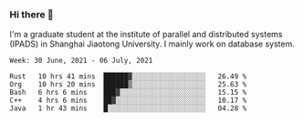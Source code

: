 ### Hi there 👋

I'm a graduate student at the institute of parallel and distributed systems (IPADS) in Shanghai Jiaotong University. I mainly work on database system.

<!--START_SECTION:waka-->
```text
Week: 30 June, 2021 - 06 July, 2021

Rust   10 hrs 41 mins  ██████▓░░░░░░░░░░░░░░░░░░   26.49 % 
Org    10 hrs 20 mins  ██████▒░░░░░░░░░░░░░░░░░░   25.63 % 
Bash   6 hrs 6 mins    ███▓░░░░░░░░░░░░░░░░░░░░░   15.15 % 
C++    4 hrs 6 mins    ██▓░░░░░░░░░░░░░░░░░░░░░░   10.17 % 
Java   1 hr 43 mins    █░░░░░░░░░░░░░░░░░░░░░░░░   04.28 % 
```
<!--END_SECTION:waka-->

<!--
**yqmmm/yqmmm** is a ✨ _special_ ✨ repository because its `README.md` (this file) appears on your GitHub profile.

Here are some ideas to get you started:

- 🔭 I’m currently working on ...
- 🌱 I’m currently learning ...
- 👯 I’m looking to collaborate on ...
- 🤔 I’m looking for help with ...
- 💬 Ask me about ...
- 📫 How to reach me: ...
- 😄 Pronouns: ...
- ⚡ Fun fact: ...
-->
